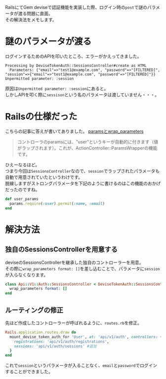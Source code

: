 RailsにてGem deviseで認証機能を実装した際、ログイン時の`post`で謎のパラメータが渡る問題に直面。  
その解決法をメモします。

# 謎のパラメータが渡る
ログインするためのAPIを叩いたところ、エラーがかえってきました。
```
Processing by DeviseTokenAuth::SessionsController#create as HTML
  Parameters: {"email"=>"test1@example.com", "password"=>"[FILTERED]", "session"=>{"email"=>"test1@example.com", "password"=>"[FILTERED]"}}
Unpermitted parameter: :session
```
原因は`Unpermitted parameter: :session`にあると。  
しかしAPIを叩く際に`sessison`という名のパラメータは渡していません・・・。

# Railsの仕様だった
こちらの記事に答えが書いてありました。
[paramsとwrap_parameters](https://qiita.com/kazutosato/items/fbaa2fc0443611c627fc)


> コントローラのparamsには、"user"というキーが自動的に付きます（値がラップされます）。これが、ActionController::ParamsWrapperの機能です。

ひえーなるほど。  
つまり今回は`SessionsController`なので、`session`でラップされたパラメータも自動で用意されていたというわけです。  
脱線しますがストロングパラメータを下記のように書けるのはこの機能のおかげだったのですね。
```ruby
def user_params
  params.require(:user).permit(:name, :email)
end
```

# 解決方法
## 独自のSessionsControllerを用意する
deviseのSessionsControllerを継承した独自のコントローラーを用意。  
その際に`wrap_parameters format: []`を差し込むことで、パラメータに`session`が入らなくなります。
```ruby
class Api::V1::Auth::SessionsController < DeviseTokenAuth::SessionsController
  wrap_parameters format: []
end
```

## ルーティングの修正
先ほど作成したコントローラーが呼ばれるように、`routes.rb`を修正。
```ruby
Rails.application.routes.draw do
  mount_devise_token_auth_for 'User', at: 'api/v1/auth', controllers: {
    registrations: 'api/v1/auth/registrations',
    sessions: 'api/v1/auth/sessions' #追加
  }
end
```

これで`session`というパラメータが入ることなく、`email`と`password`でログインすることができました。
